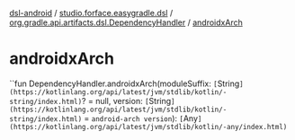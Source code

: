 [dsl-android](../../index.md) / [studio.forface.easygradle.dsl](../index.md) / [org.gradle.api.artifacts.dsl.DependencyHandler](index.md) / [androidxArch](./androidx-arch.md)

# androidxArch

``fun DependencyHandler.androidxArch(moduleSuffix: `[`String`](https://kotlinlang.org/api/latest/jvm/stdlib/kotlin/-string/index.html)`? = null, version: `[`String`](https://kotlinlang.org/api/latest/jvm/stdlib/kotlin/-string/index.html)` = `android-arch version`): `[`Any`](https://kotlinlang.org/api/latest/jvm/stdlib/kotlin/-any/index.html)`